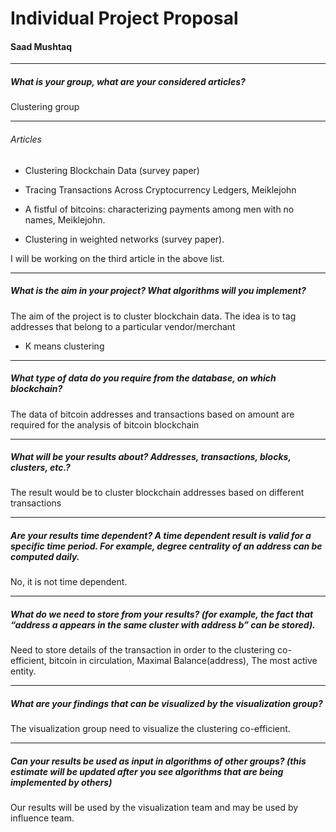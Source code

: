 # Individual Project Proposal 
#### Saad Mushtaq

***
##### What is your group, what are your considered articles?
Clustering group

***
###### Articles 
- Clustering Blockchain Data (survey paper)

- Tracing Transactions Across Cryptocurrency Ledgers, Meiklejohn

- A fistful of bitcoins: characterizing payments among men with no names, Meiklejohn.

- Clustering in weighted networks (survey paper).

I will be working on the third article in the above list. 
***
##### What is the aim in your project? What algorithms will you implement?
The aim of the project is to cluster blockchain data. The idea is to tag addresses that belong to a particular vendor/merchant 
- K means clustering 

***
##### What type of data do you require from the database, on which blockchain?
The data of bitcoin addresses and transactions based on amount are required for the analysis of bitcoin blockchain

***
##### What will be your results about? Addresses, transactions, blocks, clusters, etc.?
The result would be to cluster blockchain addresses based on different transactions 

***
##### Are your results time dependent? A time dependent result is valid for a specific time period. For example, degree centrality of an address can be computed daily.
No, it is not time dependent. 

***
##### What do we need to store from your results? (for example, the fact that “address a appears in the same cluster with address b” can be stored). 
Need to store details of the transaction  in order to the clustering co-efficient, bitcoin in circulation, Maximal Balance(address), The most active entity.

***
##### What are your findings that can be visualized by the visualization group? 
The visualization group need to visualize the clustering co-efficient.

***
##### Can your results be used as input in algorithms of other groups? (this estimate will be updated after you see algorithms that are being implemented by others)
Our results will be used by the visualization team and may be used by influence team.



